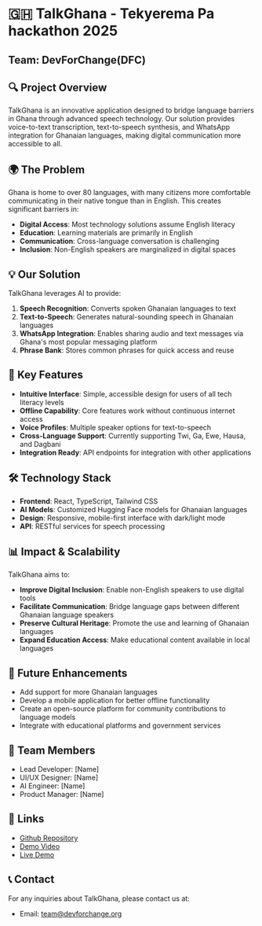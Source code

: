 # 🇬🇭 TalkGhana - Tekyerema Pa hackathon 2025

## Team: DevForChange(DFC)

## 🔍 Project Overview

TalkGhana is an innovative application designed to bridge language barriers in Ghana through advanced speech technology. Our solution provides voice-to-text transcription, text-to-speech synthesis, and WhatsApp integration for Ghanaian languages, making digital communication more accessible to all.

## 🌍 The Problem

Ghana is home to over 80 languages, with many citizens more comfortable communicating in their native tongue than in English. This creates significant barriers in:

- **Digital Access**: Most technology solutions assume English literacy
- **Education**: Learning materials are primarily in English
- **Communication**: Cross-language conversation is challenging
- **Inclusion**: Non-English speakers are marginalized in digital spaces

## 💡 Our Solution

TalkGhana leverages AI to provide:

1. **Speech Recognition**: Converts spoken Ghanaian languages to text
2. **Text-to-Speech**: Generates natural-sounding speech in Ghanaian languages
3. **WhatsApp Integration**: Enables sharing audio and text messages via Ghana's most popular messaging platform
4. **Phrase Bank**: Stores common phrases for quick access and reuse

## 🚀 Key Features

- **Intuitive Interface**: Simple, accessible design for users of all tech literacy levels
- **Offline Capability**: Core features work without continuous internet access
- **Voice Profiles**: Multiple speaker options for text-to-speech
- **Cross-Language Support**: Currently supporting Twi, Ga, Ewe, Hausa, and Dagbani
- **Integration Ready**: API endpoints for integration with other applications

## 🛠️ Technology Stack

- **Frontend**: React, TypeScript, Tailwind CSS
- **AI Models**: Customized Hugging Face models for Ghanaian languages
- **Design**: Responsive, mobile-first interface with dark/light mode
- **API**: RESTful services for speech processing

## 📊 Impact & Scalability

TalkGhana aims to:

- **Improve Digital Inclusion**: Enable non-English speakers to use digital tools
- **Facilitate Communication**: Bridge language gaps between different Ghanaian language speakers
- **Preserve Cultural Heritage**: Promote the use and learning of Ghanaian languages
- **Expand Education Access**: Make educational content available in local languages

## 🔮 Future Enhancements

- Add support for more Ghanaian languages
- Develop a mobile application for better offline functionality
- Create an open-source platform for community contributions to language models
- Integrate with educational platforms and government services

## 👥 Team Members

- Lead Developer: [Name]
- UI/UX Designer: [Name]
- AI Engineer: [Name]
- Product Manager: [Name]

## 🔗 Links

- [Github Repository](https://github.com/DevForChange/TalkGhana)
- [Demo Video](https://youtube.com/demo-link)
- [Live Demo](https://talkghana.com)

## 📞 Contact

For any inquiries about TalkGhana, please contact us at:

- Email: team@devforchange.org
